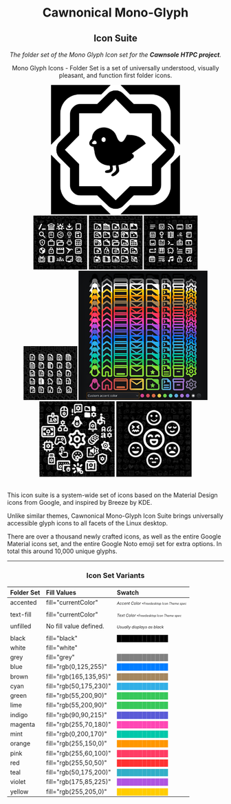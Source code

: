 <center>

# Cawnonical Mono-Glyph
## Icon Suite

<break>

*The folder set of the Mono Glyph Icon set for the **Cawnsole HTPC project**.*


Mono Glyph Icons - Folder Set is a set of universally understood, visually pleasant, and function first folder icons.

<img src="previews/0.png" alt="Preview" width="300px">

<br> 

<span>

<img src="previews/1.png" alt="Preview" width="125px">

<img src="previews/2.png" alt="Preview" width="125px">

<img src="previews/4.png" alt="Preview" width="125px">

<img src="previews/5.png" alt="Preview" width="125px">

<img src="previews/3.png" alt="Preview" width="300px">

<br>



<span>

<img src="previews/6.png" alt="Preview" width="175px">

<img src="previews/7.png" alt="Preview" width="175px">


</span>

</span>
</center>

<br>

This icon suite is a system-wide set of icons based on the Material Design icons from Google, and inspired by Breeze by KDE.

Unlike similar themes, Cawnonical Mono-Glyph Icon Suite brings universally accessible glyph icons to all facets of the Linux desktop.

There are over a thousand newly crafted icons, as well as the entire Google Material icons set, and the entire Google Noto emoji set for extra options. In total this around 10,000 unique glyphs.

<hr>

<center>

### Icon Set Variants


| Folder Set		| Fill Values				| Swatch      |		
|:----------|:----------|:----------|
| accented	| fill="currentColor" 		|  <span style="font-size:0.65em">*Accent Color</span><span style="font-size:0.5em"> \*Freedesktop Icon Theme spec*</span>
|||
| text-fill	| fill="currentColor" 		|  <span style="font-size:0.65em">*Text Color</span><span style="font-size:0.5em"> \*Freedesktop Icon Theme spec*</span>
|||
| unfilled	| No fill value defined.	| <span style="font-size:0.65em">*Usually displays as black*</span>
|||
| black		| fill="black"				|  <span style="color:black;">████████████</span> |
| white		| fill="white"				| <span style="color:white;">████████████</span> |
| grey		| fill="grey"				| <span style="color:grey;">████████████</span> |
| blue		| fill="rgb(0,125,255)"		| <span style="color:rgb(0,125,255);">████████████</span> |
| brown		| fill="rgb(165,135,95)"	| <span style="color:rgb(165,135,95);">████████████</span> |
| cyan		| fill="rgb(50,175,230)"	| <span style="color:rgb(50,175,230);">████████████</span> |
| green		| fill="rgb(55,200,90)"		| <span style="color:rgb(55,200,90);">████████████</span> |
| lime		| fill="rgb(55,200,90)"		| <span style="color:rgb(55,200,90);">████████████</span> |
| indigo	| fill="rgb(90,90,215)"		| <span style="color:rgb(90,90,215);">████████████</span> |
| magenta	| fill="rgb(255,70,180)"	| <span style="color:rgb(255,70,180);">████████████</span> |
| mint		| fill="rgb(0,200,170)"		| <span style="color:rgb(0,200,170);">████████████</span> |
| orange	| fill="rgb(255,150,0)"		| <span style="color:rgb(255,150,0);">████████████</span> |
| pink		| fill="rgb(255,60,100)"	| <span style="color:rgb(255,60,100);">████████████</span> |
| red		| fill="rgb(255,50,50)"		| <span style="color:rgb(255,50,50);">████████████</span> |
| teal		| fill="rgb(50,175,200)"	| <span style="color:rgb(50,175,200);">████████████</span> |
| violet	| fill="rgb(175,85,225)"	| <span style="color:rgb(175,85,225);">████████████</span> |
| yellow	| fill="rgb(255,205,0)"		| <span style="color:rgb(255,205,0);">████████████</span> |